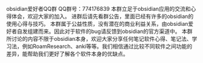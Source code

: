 obsidian爱好者QQ群
QQ群号：774176839
本群立足于obsidian应用的交流和心得体会，欢迎大家的加入。
进群后请先看群公告，里面已经有许多的obsidian的使用心得与技巧。
本群属于公益性质，没有潜在的商业利益关系，由obsidian爱好者自发组建而来。因此对于软件的bug请反馈到obsidian的官方渠道中。
本群所讨论的内容不限于obsidian本身，欢迎大家分享任何笔记软件心得、笔记法、学习法，例如RoamResearch、anki等等。我们相信通过比较不同软件之间功能的差异，能帮助我们更好了解各个软件本身的优缺点。
